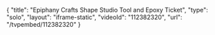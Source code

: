 {
    "title": "Epiphany Crafts Shape Studio Tool and Epoxy  Ticket",
    "type": "solo",
    "layout": "iframe-static",
    "videoId": "112382320",
    "url": "\/tvpembed\/112382320"
}